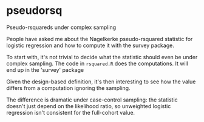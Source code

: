 # pseudorsq
Pseudo-rsquareds under complex sampling

People have asked me about the Nagelkerke pseudo-rsquared statistic for logistic regression and how to compute it with the survey package. 

To start with, it's not trivial to decide what the statistic should even be under complex sampling.  The code in `rsquared.R` does the computations. It will end up in the 'survey' package

Given the design-based definition, it's then interesting to see how the value differs from a computation ignoring the sampling.  

The difference is dramatic under case-control sampling: the statistic doesn't just depend on the likelihood ratio, so unweighted logistic regression isn't consistent for the full-cohort value.

